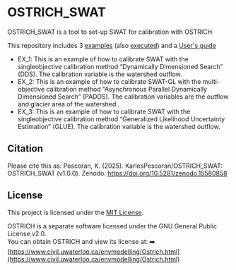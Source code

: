 # OSTRICH_SWAT
OSTRICH_SWAT is a tool to set-up SWAT for calibration with OSTRICH

This repository includes 3 [examples](examples) (also [executed](executed)) and a [User's guide](GuiaUsuario.pdf)

* EX_1: This is an example of how to calibrate SWAT with the singleobjective calibration method “Dynamically Dimensioned Search” (DDS). The calibration variable is the watershed outflow.
* EX_2: This is an example of how to calibrate SWAT-GL with the multi-objective calibration method “Asynchronous Parallel Dynamically Dimensioned Search” (PADDS). The calibration variables are the outflow and glacier area of the watershed .
* EX_3: This is an example of how to calibrate SWAT with the singleobjective calibration method “Generalized Likelihood Uncertainty Estimation” (GLUE). The calibration variable is the watershed outflow.

## Citation

Please cite this as: Pescoran, K. (2025). KarlesPescoran/OSTRICH_SWAT: OSTRICH_SWAT (v1.0.0). Zenodo. https://doi.org/10.5281/zenodo.15580858

## License

This project is licensed under the [MIT License](LICENSE).

OSTRICH is a separate software licensed under the GNU General Public License v2.0.  
You can obtain OSTRICH and view its license at:
➡️ [https://www.civil.uwaterloo.ca/envmodelling/Ostrich.html](https://www.civil.uwaterloo.ca/envmodelling/Ostrich.html)

